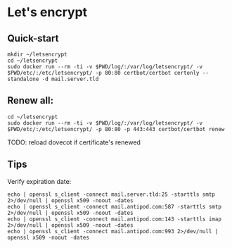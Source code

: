 # Let's encrypt

## Quick-start

```
mkdir ~/letsencrypt 
cd ~/letsencrypt
sudo docker run --rm -ti -v $PWD/log/:/var/log/letsencrypt/ -v $PWD/etc/:/etc/letsencrypt/ -p 80:80 certbot/certbot certonly --standalone -d mail.server.tld
```

## Renew all:
```
cd ~/letsencrypt
sudo docker run --rm -ti -v $PWD/log/:/var/log/letsencrypt/ -v $PWD/etc/:/etc/letsencrypt/ -p 80:80 -p 443:443 certbot/certbot renew
```

TODO: reload dovecot if certificate's renewed

## Tips

Verify expiration date:
```
echo | openssl s_client -connect mail.server.tld:25 -starttls smtp 2>/dev/null | openssl x509 -noout -dates
echo | openssl s_client -connect mail.antipod.com:587 -starttls smtp 2>/dev/null | openssl x509 -noout -dates
echo | openssl s_client -connect mail.antipod.com:143 -starttls imap 2>/dev/null | openssl x509 -noout -dates
echo | openssl s_client -connect mail.antipod.com:993 2>/dev/null | openssl x509 -noout -dates
```

